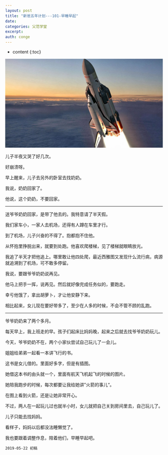 ```yaml
---
layout: post
title: "新爸五年计划---101-早睡早起"
date:
categories: 父范学堂
excerpt:
auth: conge
---
```

* content
{:toc}

![ ](/assets/images/父范学堂/118382-eace115d88aa8cef.png)

儿子半夜又哭了好几次。

好崩溃呀。

早上醒来，儿子去另外的卧室去找奶奶。

我说，奶奶回家了。

他说，这个奶奶，不要回家。

------

送爷爷奶奶回家，是带了他去的。我特意请了半天假。

我们家车小，一家人去机场，还得有人蹲在车里才行。

到了机场，儿子兴奋的不得了。抱都抱不住他。

从怀抱里挣脱出来，就要到处跑。他喜欢爬楼梯，见了楼梯就眼睛放光。

我追了半天才把他追上。哪里敢让他四处爬，最近西雅图又发现什么流行病，病源就追溯到了机场，可不敢多停留。

我说，要跟爷爷奶奶说再见。

他马上把手一挥，说再见。然后就好像完成任务似的，要跑走。

幸亏他饿了，拿出胡萝卜，才让他安静下来。

相比起来，女儿现在要好带多了，至少在人多的时候，不会不管不顾的乱跑。

------

爷爷奶奶来了两个多月。

每天早上，我上班走的早。孩子们起床比妈妈晚，起来之后就去找爷爷奶奶玩儿。

今天，爷爷奶奶不在，两个小家伙尝试自己玩儿了一会儿。

姐姐给弟弟一起看一本讲飞行的书。

这书是女儿借的。里面好多字，但是有插图。

她借这本书的由头就一个，里面有航天飞机起飞的时候的图片。

她陪我跑步的时候，每次都要让我给她讲”火箭的事儿“。

在图上看到火箭，还是让她非常开心。

不过，两人在一起玩儿过也就半小时，女儿就把自己关到房间里去，自己玩儿了。

儿子只能去找妈妈。

看样子，妈妈以后都没法睡懒觉了。

我也要跟着调整作息，陪着他们，早睡早起吧。


```
2019-05-22 初稿
```
